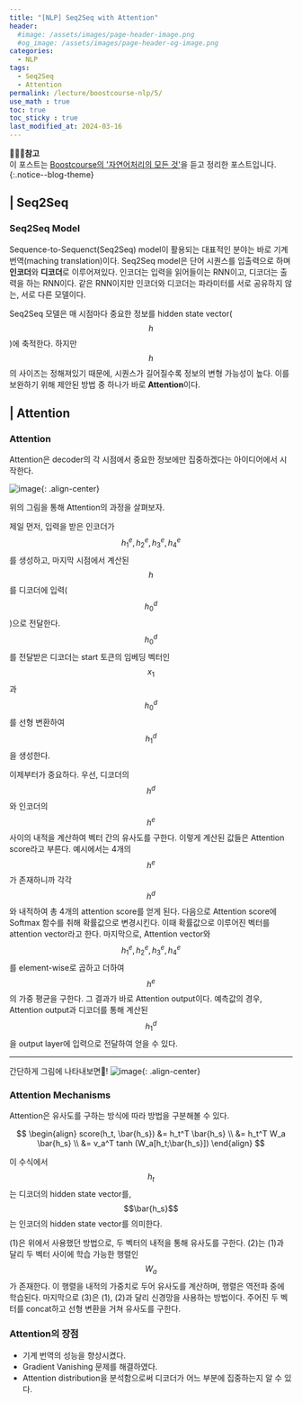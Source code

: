```yaml
---
title: "[NLP] Seq2Seq with Attention"
header:
  #image: /assets/images/page-header-image.png
  #og_image: /assets/images/page-header-og-image.png
categories:
  - NLP
tags:
  - Seq2Seq
  - Attention
permalink: /lecture/boostcourse-nlp/5/
use_math : true
toc: true
toc_sticky : true
last_modified_at: 2024-03-16
---
```

**🧚🏻‍♀️참고**<br>
이 포스트는 [Boostcourse의 '자연어처리의 모든 것'](https://www.boostcourse.org/ai330)을 듣고 정리한 포스트입니다.
{:.notice--blog-theme}

## | Seq2Seq

### Seq2Seq Model

Sequence-to-Sequenct(Seq2Seq) model이 활용되는 대표적인 분야는 바로 기계 번역(maching translation)이다. Seq2Seq model은 단어 시퀀스를 입출력으로 하며 **인코더**와 **디코더**로 이루어져있다. 인코더는 입력을 읽어들이는 RNN이고, 디코더는 출력을 하는 RNN이다. 같은 RNN이지만 인코더와 디코더는 파라미터를 서로 공유하지 않는, 서로 다른 모델이다. 

Seq2Seq 모델은 매 시점마다 중요한 정보를 hidden state vector($${h}$$)에 축적한다. 하지만 $${h}$$의 사이즈는 정해져있기 때문에, 시퀀스가 길어질수록 정보의 변형 가능성이 높다. 이를 보완하기 위해 제안된 방법 중 하나가 바로 **Attention**이다.

## | Attention
### Attention
Attention은 decoder의 각 시점에서 중요한 정보에만 집중하겠다는 아이디어에서 시작한다. 

![image](https://github.com/codehyunn/codehyunn.github.io/assets/87523224/3e082d66-deda-41c3-802f-1bb4186eb030){: .align-center}

위의 그림을 통해 Attention의 과정을 살펴보자. 

제일 먼저, 입력을 받은 인코더가 $${h^e_1, h^e_2, h^e_3, h^e_4}$$를 생성하고, 마지막 시점에서 계산된 $${h}$$를 디코더에 입력($${h^d_0}$$)으로 전달한다. $${h^d_0}$$를 전달받은 디코더는 start 토큰의 임베딩 벡터인 $${x_1}$$과 $${h^d_0}$$를 선형 변환하여 $${h^d_1}$$을 생성한다. 

이제부터가 중요하다. 우선, 디코더의 $$h^d$$와 인코더의 $$h^e$$ 사이의 내적을 계산하여 벡터 간의 유사도를 구한다. 이렇게 계산된 값들은 Attention score라고 부른다. 예시에서는 4개의 $$h^e$$가 존재하니까 각각 $$h^d$$와 내적하여 총 4개의 attention score를 얻게 된다. 다음으로 Attention score에 Softmax 함수를 취해 확률값으로 변경시킨다. 이때 확률값으로 이루어진 벡터를 attention vector라고 한다. 마지막으로, Attention vector와 $${h^e_1, h^e_2, h^e_3, h^e_4}$$를 element-wise로 곱하고 더하여 $${h^e}$$의 가중 평균을 구한다. 그 결과가 바로 Attention output이다. 예측값의 경우, Attention output과 디코더를 통해 계산된 $${h^d_1}$$을 output layer에 입력으로 전달하여 얻을 수 있다.

---
간단하게 그림에 나타내보면🐨!
![image](https://github.com/codehyunn/codehyunn.github.io/assets/87523224/d9e05417-dc37-4f00-8262-da1ea42e0b6f){: .align-center}

### Attention Mechanisms
Attention은 유사도를 구하는 방식에 따라 방법을 구분해볼 수 있다. 

$$ \begin{align} score(h_t, \bar{h_s}) &= h_t^T \bar{h_s} \\
                                       &= h_t^T W_a \bar{h_s} \\
                                       &= v_a^T tanh (W_a[h_t;\bar{h_s}])
    \end{align} $$

이 수식에서 $$h_t$$는 디코더의 hidden state vector를, $$\bar{h_s}$$는 인코더의 hidden state vector를 의미한다.

(1)은 위에서 사용했던 방법으로, 두 벡터의 내적을 통해 유사도를 구한다. (2)는 (1)과 달리 두 벡터 사이에 학습 가능한 행렬인 $$W_a$$가 존재한다. 이 행렬을 내적의 가중치로 두어 유사도를 계산하며, 행렬은 역전파 중에 학습된다. 마지막으로 (3)은 (1), (2)과 달리 신경망을 사용하는 방법이다. 주어진 두 벡터를 concat하고 선형 변환을 거쳐 유사도를 구한다.

### Attention의 장점
- 기계 번역의 성능을 향상시켰다.
- Gradient Vanishing 문제를 해결하였다.
- Attention distribution을 분석함으로써 디코더가 어느 부분에 집중하는지 알 수 있다.